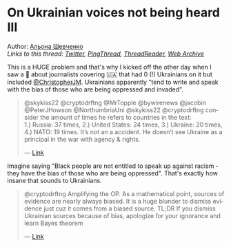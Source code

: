 # On Ukrainian voices not being heard III

Author: [Альона Шевченко](https://twitter.com/cryptodrftng)  
*Links to this thread: [Twitter](https://twitter.com/cryptodrftng/status/1517279006617440256), [PingThread](https://pingthread.com/thread/1517279006617440256), [ThreadReader](https://threadreaderapp.com/thread/1517279006617440256.html), [Web Archive](https://web.archive.org/web/*/https://twitter.com/cryptodrftng/status/1517279006617440256)*

This is a HUGE problem and that's why I kicked off the other day when I saw a 🧵 about journalists covering 🇺🇦 that had 0 (!) Ukrainians on it but included [@ChristopherJM](https://twitter.com/ChristopherJM). Ukrainians apparently "tend to write and speak with the bias of those who are being oppressed and invaded".

<blockquote class="twitter-tweet">
    <p lang="en" dir="ltr">
    @skykiss22 @cryptodrftng @MrTopple @bywirenews @jacobin @PeterJHowson @NorthumbriaUni @skykiss22 @cryptodrftng consider the amount of times he refers to countries in the text:<br />
    1.) Russia: 37 times, 2.) United States: 24 times, 3.) Ukraine: 20 times, 4.) NATO: 19 times. It’s not an a accident. He doesn’t see Ukraine as a principal in the war with agency &amp; rights.<br />
    </p>
    &mdash; <a href="https://twitter.com/djw155/status/1517277046983958529">Link</a>
</blockquote>

Imagine saying "Black people are not entitled to speak up against racism - they have the bias of those who are being oppressed". That's exactly how insane that sounds to Ukrainians.

<blockquote class="twitter-tweet">
    <p lang="en" dir="ltr">
    @cryptodrftng Amplifying the OP. As a mathematical point, sources of evidence are nearly always biased. It is a huge blunder to dismiss evidence just cuz it comes from a biased source. TL;DR If you dismiss Ukrainian sources because of bias, apologize for your ignorance and learn Bayes theorem<br />
    </p>
    &mdash; <a href="https://twitter.com/nowonamai/status/1531555742846963712">Link</a>
</blockquote>
